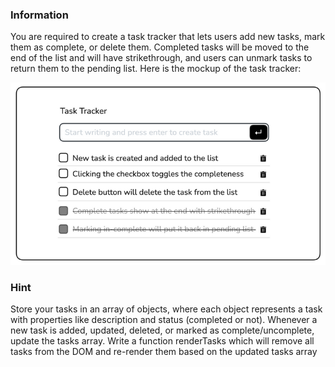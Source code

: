 ### Information

You are required to create a task tracker that lets users add new tasks, mark them as complete, or delete them. Completed tasks will be moved to the end of the list and will have strikethrough, and users can unmark tasks to return them to the pending list.
Here is the mockup of the task tracker:

![Descripción de la imagen](src/images/imagen1.PNG)

### Hint

Store your tasks in an array of objects, where each object represents a task with properties like description and status (completed or not). Whenever a new task is added, updated, deleted, or marked as complete/uncomplete, update the tasks array. Write a function renderTasks which will remove all tasks from the DOM and re-render them based on the updated tasks array
